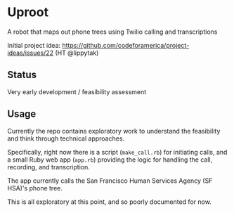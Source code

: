# Uproot

A robot that maps out phone trees using Twilio calling and transcriptions

Initial project idea: https://github.com/codeforamerica/project-ideas/issues/22 (HT @lippytak)

## Status

Very early development / feasibility assessment

## Usage

Currently the repo contains exploratory work to understand the feasibility and think through technical approaches.

Specifically, right now there is a script (`make_call.rb`) for initiating calls, and a small Ruby web app (`app.rb`) providing the logic for handling the call, recording, and transcription.

The app currently calls the San Francisco Human Services Agency (SF HSA)'s phone tree.

This is all exploratory at this point, and so poorly documented for now.

